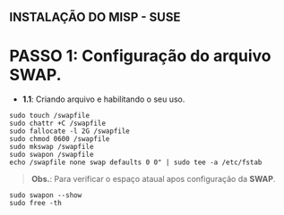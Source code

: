 ## INSTALAÇÃO DO MISP - SUSE

# PASSO 1: Configuração do arquivo **SWAP**.

- **1.1**: Criando arquivo e habilitando o seu uso.
```
sudo touch /swapfile
sudo chattr +C /swapfile
sudo fallocate -l 2G /swapfile
sudo chmod 0600 /swapfile
sudo mkswap /swapfile
sudo swapon /swapfile
echo /swapfile none swap defaults 0 0" | sudo tee -a /etc/fstab
```

> **Obs.**: Para verificar o espaço ataual apos configuração da **SWAP**.
```
sudo swapon --show
sudo free -th
```
